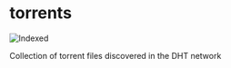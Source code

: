 torrents 
========
![Indexed](https://img.shields.io/badge/indexed-170577-blue)

Collection of torrent files discovered in the DHT network
